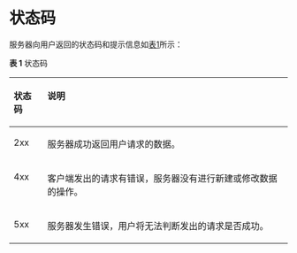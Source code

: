 # 状态码<a name="obs_04_0114"></a>

服务器向用户返回的状态码和提示信息如[表1](#table6083869622854)所示：

**表 1**  状态码

<a name="table6083869622854"></a>
<table><thead align="left"><tr id="row17410288"><th class="cellrowborder" valign="top" width="12.120000000000001%" id="mcps1.2.3.1.1"><p id="p947220"><a name="p947220"></a><a name="p947220"></a>状态码</p>
</th>
<th class="cellrowborder" valign="top" width="87.88%" id="mcps1.2.3.1.2"><p id="p9616025"><a name="p9616025"></a><a name="p9616025"></a>说明</p>
</th>
</tr>
</thead>
<tbody><tr id="row40700583"><td class="cellrowborder" valign="top" width="12.120000000000001%" headers="mcps1.2.3.1.1 "><p id="p8412901"><a name="p8412901"></a><a name="p8412901"></a>2xx</p>
</td>
<td class="cellrowborder" valign="top" width="87.88%" headers="mcps1.2.3.1.2 "><p id="p10356347"><a name="p10356347"></a><a name="p10356347"></a>服务器成功返回用户请求的数据。</p>
</td>
</tr>
<tr id="row26098263"><td class="cellrowborder" valign="top" width="12.120000000000001%" headers="mcps1.2.3.1.1 "><p id="p33584549"><a name="p33584549"></a><a name="p33584549"></a>4xx</p>
</td>
<td class="cellrowborder" valign="top" width="87.88%" headers="mcps1.2.3.1.2 "><p id="p35993952"><a name="p35993952"></a><a name="p35993952"></a>客户端发出的请求有错误，服务器没有进行新建或修改数据的操作。</p>
</td>
</tr>
<tr id="row55510113"><td class="cellrowborder" valign="top" width="12.120000000000001%" headers="mcps1.2.3.1.1 "><p id="p25322"><a name="p25322"></a><a name="p25322"></a>5xx</p>
</td>
<td class="cellrowborder" valign="top" width="87.88%" headers="mcps1.2.3.1.2 "><p id="p2051091"><a name="p2051091"></a><a name="p2051091"></a>服务器发生错误，用户将无法判断发出的请求是否成功。</p>
</td>
</tr>
</tbody>
</table>

